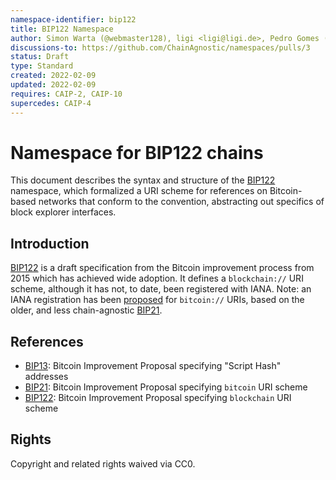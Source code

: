 ```yaml
---
namespace-identifier: bip122
title: BIP122 Namespace
author: Simon Warta (@webmaster128), ligi <ligi@ligi.de>, Pedro Gomes (@pedrouid)
discussions-to: https://github.com/ChainAgnostic/namespaces/pulls/3
status: Draft
type: Standard
created: 2022-02-09
updated: 2022-02-09
requires: CAIP-2, CAIP-10
supercedes: CAIP-4
---
```


# Namespace for BIP122 chains

This document describes the syntax and structure of the [BIP122][] namespace,
which formalized a URI scheme for references on Bitcoin-based networks that
conform to the convention, abstracting out specifics of block explorer
interfaces. 

## Introduction

[BIP122][] is a draft specification from the Bitcoin improvement process from
2015 which has achieved wide adoption. It defines a `blockchain://` URI scheme,
although it has not, to date, been registered with IANA. Note: an IANA
registration has been
[proposed](https://www.iana.org/assignments/uri-schemes/prov/bitcoin) for
`bitcoin://` URIs, based on the older, and less chain-agnostic [BIP21][].

## References

- [BIP13][]: Bitcoin Improvement Proposal specifying "Script Hash" addresses
- [BIP21][]: Bitcoin Improvement Proposal specifying `bitcoin` URI scheme
- [BIP122][]: Bitcoin Improvement Proposal specifying `blockchain` URI scheme

[BIP13]: https://github.com/bitcoin/bips/blob/master/bip-0013.mediawiki
[BIP21]: https://github.com/bitcoin/bips/blob/master/bip-0021.mediawiki
[BIP122]: https://github.com/bitcoin/bips/blob/master/bip-0122.mediawiki
[CAIP-2]: https://github.com/ChainAgnostic/CAIPs/blob/master/CAIPs/caip-2.md
[CAIP-10]: https://github.com/ChainAgnostic/CAIPs/blob/master/CAIPs/caip-10.md
[CAIP-19]: https://github.com/ChainAgnostic/CAIPs/blob/master/CAIPs/caip-19.md
[CAIP-21]: https://github.com/ChainAgnostic/CAIPs/blob/master/CAIPs/caip-21.md
[CAIP-22]: https://github.com/ChainAgnostic/CAIPs/blob/master/CAIPs/caip-22.md

## Rights

Copyright and related rights waived via CC0.